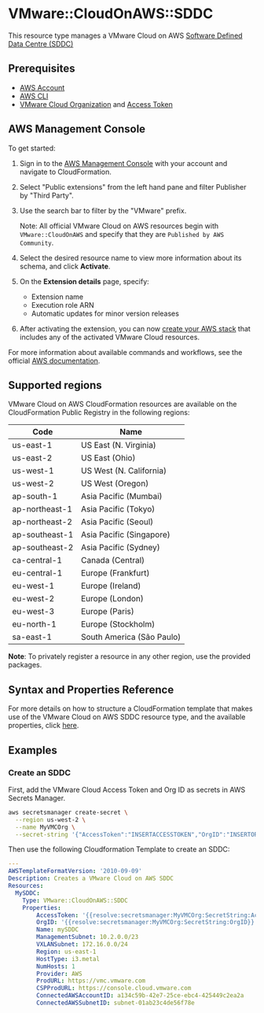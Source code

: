 # VMware::CloudOnAWS::SDDC

This resource type manages a VMware Cloud on AWS [Software Defined Data Centre (SDDC)][1]

## Prerequisites

* [AWS Account][2]
* [AWS CLI][3]
* [VMware Cloud Organization][4] and [Access Token][5]

## AWS Management Console

To get started:

1. Sign in to the [AWS Management Console][6] with your account and navigate to CloudFormation.

1. Select "Public extensions" from the left hand pane and filter Publisher by "Third Party".

1. Use the search bar to filter by the "VMware" prefix.

    Note: All official VMware Cloud on AWS resources begin with `VMware::CloudOnAWS` and specify that they are `Published by AWS Community`.

1. Select the desired resource name to view more information about its schema, and click **Activate**.

1. On the **Extension details** page, specify:

    * Extension name
    * Execution role ARN
    * Automatic updates for minor version releases

1. After activating the extension, you can now [create your AWS stack][7] that includes any of the activated VMware Cloud resources.

For more information about available commands and workflows, see the official [AWS documentation][8].

## Supported regions

VMware Cloud on AWS CloudFormation resources are available on the CloudFormation Public Registry in the following regions:

| Code            | Name                      |
|-----------------|---------------------------|
| us-east-1       | US East (N. Virginia)     |
| us-east-2       | US East (Ohio)            |
| us-west-1       | US West (N. California)   |
| us-west-2       | US West (Oregon)          |
| ap-south-1      | Asia Pacific (Mumbai)     |
| ap-northeast-1  | Asia Pacific (Tokyo)      |
| ap-northeast-2  | Asia Pacific (Seoul)      |
| ap-southeast-1  | Asia Pacific (Singapore)  |
| ap-southeast-2  | Asia Pacific (Sydney)     |
| ca-central-1    | Canada (Central)          |
| eu-central-1    | Europe (Frankfurt)        |
| eu-west-1       | Europe (Ireland)          |
| eu-west-2       | Europe (London)           |
| eu-west-3       | Europe (Paris)            |
| eu-north-1      | Europe (Stockholm)        |
| sa-east-1       | South America (São Paulo) |

**Note**: To privately register a resource in any other region, use the provided packages.

## Syntax and Properties Reference

For more details on how to structure a CloudFormation template that makes use of the VMware Cloud on AWS SDDC resource type, and the available properties, click [here][9].

## Examples

### Create an SDDC

First, add the VMware Cloud Access Token and Org ID as secrets in AWS Secrets Manager.

```Bash
aws secretsmanager create-secret \
  --region us-west-2 \
  --name MyVMCOrg \
  --secret-string '{"AccessToken":"INSERTACCESSTOKEN","OrgID":"INSERTORGID"}'
```

Then use the following Cloudformation Template to create an SDDC:

```yaml
---
AWSTemplateFormatVersion: '2010-09-09'
Description: Creates a VMware Cloud on AWS SDDC
Resources:
  MySDDC:
    Type: VMware::CloudOnAWS::SDDC
    Properties:
        AccessToken: '{{resolve:secretsmanager:MyVMCOrg:SecretString:AccessToken}}'
        OrgID: '{{resolve:secretsmanager:MyVMCOrg:SecretString:OrgID}}'
        Name: mySDDC
        ManagementSubnet: 10.2.0.0/23
        VXLANSubnet: 172.16.0.0/24   
        Region: us-east-1
        HostType: i3.metal
        NumHosts: 1
        Provider: AWS
        ProdURL: https://vmc.vmware.com
        CSPProdURL: https://console.cloud.vmware.com
        ConnectedAWSAccountID: a134c59b-42e7-25ce-ebc4-425449c2ea2a
        ConnectedAWSSubnetID: subnet-01ab23c4de56f78e
```

[1]: https://vmc.techzone.vmware.com/vmc-arch/docs/introduction/vmc-aws-a-technical-overview#sec377-sub5
[2]: https://aws.amazon.com/account/
[3]: https://aws.amazon.com/cli/
[4]: https://docs.vmware.com/en/VMware-Cloud-services/services/Using-VMware-Cloud-Services/GUID-B1E70315-D91E-4618-86C8-3ED7A3AD2E19.html
[5]: https://docs.vmware.com/en/VMware-Cloud-services/services/Using-VMware-Cloud-Services/GUID-E2A3B1C1-E9AD-4B00-A6B6-88D31FCDDF7C.html
[6]: https://aws.amazon.com/console/
[7]: https://console.aws.amazon.com/cloudformation/home
[8]: https://docs.aws.amazon.com/AWSCloudFormation/latest/UserGuide/registry.html
[9]: ./docs/README.md
